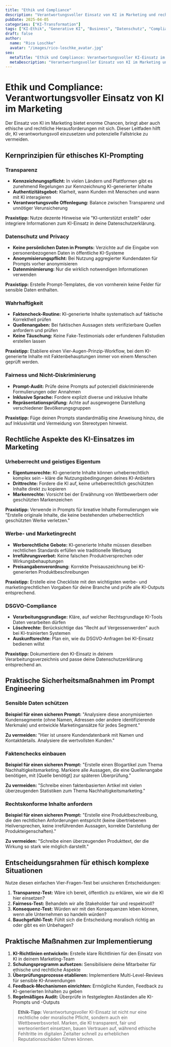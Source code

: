 ```yaml
---
title: "Ethik und Compliance"
description: "Verantwortungsvoller Einsatz von KI im Marketing und rechtliche Rahmenbedingungen"
pubDate: 2025-04-05
categories: ["KI-Transformation"]
tags: ["KI-Ethik", "Generative KI", "Business", "Datenschutz", "Compliance"]
draft: false
author:
  name: "Rico Loschke"
  avatar: "/images/rico-loschke_avatar.jpg"
seo:
  metaTitle: "Ethik und Compliance: Verantwortungsvoller KI-Einsatz im Marketing"
  metaDescription: "Verantwortungsvoller Einsatz von KI im Marketing und rechtliche Rahmenbedingungen - Ein Leitfaden für ethisches Prompt Engineering"
---
```


# Ethik und Compliance: Verantwortungsvoller Einsatz von KI im Marketing

Der Einsatz von KI im Marketing bietet enorme Chancen, bringt aber auch ethische und rechtliche Herausforderungen mit sich. Dieser Leitfaden hilft dir, KI verantwortungsvoll einzusetzen und potenzielle Fallstricke zu vermeiden.

## Kernprinzipien für ethisches KI-Prompting

### Transparenz

- **Kennzeichnungspflicht:** In vielen Ländern und Plattformen gibt es zunehmend Regelungen zur Kennzeichnung KI-generierter Inhalte
- **Authentizitätsgebot:** Klarheit, wann Kunden mit Menschen und wann mit KI interagieren
- **Verantwortungsvolle Offenlegung:** Balance zwischen Transparenz und unnötiger Verunsicherung

**Praxistipp:** Nutze dezente Hinweise wie "KI-unterstützt erstellt" oder integriere Informationen zum KI-Einsatz in deine Datenschutzerklärung.

### Datenschutz und Privacy

- **Keine persönlichen Daten in Prompts:** Verzichte auf die Eingabe von personenbezogenen Daten in öffentliche KI-Systeme
- **Anonymisierungspflicht:** Bei Nutzung aggregierter Kundendaten für Prompts vorher anonymisieren
- **Datenminimierung:** Nur die wirklich notwendigen Informationen verwenden

**Praxistipp:** Erstelle Prompt-Templates, die von vornherein keine Felder für sensible Daten enthalten.

### Wahrhaftigkeit

- **Faktencheck-Routine:** KI-generierte Inhalte systematisch auf faktische Korrektheit prüfen
- **Quellenangaben:** Bei faktischen Aussagen stets verifizierbare Quellen anfordern und prüfen
- **Keine Täuschung:** Keine Fake-Testimonials oder erfundenen Fallstudien erstellen lassen

**Praxistipp:** Etabliere einen Vier-Augen-Prinzip-Workflow, bei dem KI-generierte Inhalte mit Faktenbehauptungen immer von einem Menschen geprüft werden.

### Fairness und Nicht-Diskriminierung

- **Prompt-Audit:** Prüfe deine Prompts auf potenziell diskriminierende Formulierungen oder Annahmen
- **Inklusive Sprache:** Fordere explizit diverse und inklusive Inhalte
- **Repräsentationsprüfung:** Achte auf ausgewogene Darstellung verschiedener Bevölkerungsgruppen

**Praxistipp:** Füge deinen Prompts standardmäßig eine Anweisung hinzu, die auf Inklusivität und Vermeidung von Stereotypen hinweist.

## Rechtliche Aspekte des KI-Einsatzes im Marketing

### Urheberrecht und geistiges Eigentum

- **Eigentumsrechte:** KI-generierte Inhalte können urheberrechtlich komplex sein – kläre die Nutzungsbedingungen deines KI-Anbieters
- **Drittrechte:** Fordere die KI auf, keine urheberrechtlich geschützten Inhalte direkt zu kopieren
- **Markenrechte:** Vorsicht bei der Erwähnung von Wettbewerbern oder geschützten Markenzeichen

**Praxistipp:** Verwende in Prompts für kreative Inhalte Formulierungen wie "Erstelle originale Inhalte, die keine bestehenden urheberrechtlich geschützten Werke verletzen."

### Werbe- und Marketingrecht

- **Werberechtliche Gebote:** KI-generierte Inhalte müssen dieselben rechtlichen Standards erfüllen wie traditionelle Werbung
- **Irreführungsverbot:** Keine falschen Produktversprechen oder Wirkungsbehauptungen
- **Preisangabenverordnung:** Korrekte Preisauszeichnung bei KI-generierten Produktbeschreibungen

**Praxistipp:** Erstelle eine Checkliste mit den wichtigsten werbe- und marketingrechtlichen Vorgaben für deine Branche und prüfe alle KI-Outputs entsprechend.

### DSGVO-Compliance

- **Verarbeitungsgrundlage:** Kläre, auf welcher Rechtsgrundlage KI-Tools Daten verarbeiten dürfen
- **Löschrechte:** Berücksichtige das "Recht auf Vergessenwerden" auch bei KI-trainierten Systemen
- **Auskunftsrechte:** Plan ein, wie du DSGVO-Anfragen bei KI-Einsatz bedienen willst

**Praxistipp:** Dokumentiere den KI-Einsatz in deinem Verarbeitungsverzeichnis und passe deine Datenschutzerklärung entsprechend an.

## Praktische Sicherheitsmaßnahmen im Prompt Engineering

### Sensible Daten schützen

**Beispiel für einen sicheren Prompt:** "Analysiere diese anonymisierten Kundensegmente (ohne Namen, Adressen oder andere identifizierende Merkmale) und entwickle Marketingansätze für jedes Segment."

**Zu vermeiden:** "Hier ist unsere Kundendatenbank mit Namen und Kontaktdetails. Analysiere die wertvollsten Kunden."

### Faktenchecks einbauen

**Beispiel für einen sicheren Prompt:** "Erstelle einen Blogartikel zum Thema Nachhaltigkeitsmarketing. Markiere alle Aussagen, die eine Quellenangabe benötigen, mit [Quelle benötigt] zur späteren Überprüfung."

**Zu vermeiden:** "Schreibe einen faktenbasierten Artikel mit vielen überzeugenden Statistiken zum Thema Nachhaltigkeitsmarketing."

### Rechtskonforme Inhalte anfordern

**Beispiel für einen sicheren Prompt:** "Erstelle eine Produktbeschreibung, die den rechtlichen Anforderungen entspricht (keine übertriebenen Heilversprechen, keine irreführenden Aussagen, korrekte Darstellung der Produkteigenschaften)."

**Zu vermeiden:** "Schreibe einen überzeugenden Produkttext, der die Wirkung so stark wie möglich darstellt."

## Entscheidungsrahmen für ethisch komplexe Situationen

Nutze diesen einfachen Vier-Fragen-Test bei unsicheren Entscheidungen:

1. **Transparenz-Test:** Wäre ich bereit, öffentlich zu erklären, wie wir die KI hier einsetzen?
2. **Fairness-Test:** Behandeln wir alle Stakeholder fair und respektvoll?
3. **Konsequenz-Test:** Würden wir mit den Konsequenzen leben können, wenn alle Unternehmen so handeln würden?
4. **Bauchgefühl-Test:** Fühlt sich die Entscheidung moralisch richtig an oder gibt es ein Unbehagen?

## Praktische Maßnahmen zur Implementierung

1. **KI-Richtlinien entwickeln:** Erstelle klare Richtlinien für den Einsatz von KI in deinem Marketing-Team
2. **Schulungsprogramm aufsetzen:** Sensibilisiere deine Mitarbeiter für ethische und rechtliche Aspekte
3. **Überprüfungsprozesse etablieren:** Implementiere Multi-Level-Reviews für sensible KI-Anwendungen
4. **Feedback-Mechanismen einrichten:** Ermögliche Kunden, Feedback zu KI-generierten Inhalten zu geben
5. **Regelmäßiges Audit:** Überprüfe in festgelegten Abständen alle KI-Prompts und -Outputs

> **Ethik-Tipp:** Verantwortungsvoller KI-Einsatz ist nicht nur eine rechtliche oder moralische Pflicht, sondern auch ein Wettbewerbsvorteil. Marken, die KI transparent, fair und werteorientiert einsetzen, bauen Vertrauen auf, während ethische Fehltritte im digitalen Zeitalter schnell zu erheblichen Reputationsschäden führen können.
